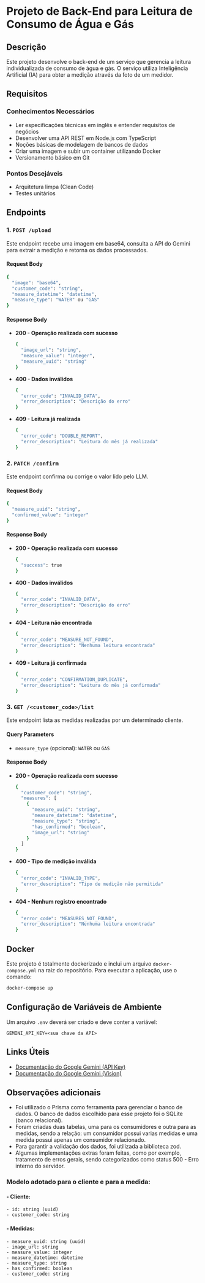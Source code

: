 
# Projeto de Back-End para Leitura de Consumo de Água e Gás

## Descrição

Este projeto desenvolve o back-end de um serviço que gerencia a leitura individualizada de consumo de água e gás. O serviço utiliza Inteligência Artificial (IA) para obter a medição através da foto de um medidor.

## Requisitos

### Conhecimentos Necessários

- Ler especificações técnicas em inglês e entender requisitos de negócios
- Desenvolver uma API REST em Node.js com TypeScript
- Noções básicas de modelagem de bancos de dados
- Criar uma imagem e subir um container utilizando Docker
- Versionamento básico em Git

### Pontos Desejáveis

- Arquitetura limpa (Clean Code)
- Testes unitários

## Endpoints

### 1. `POST /upload`

Este endpoint recebe uma imagem em base64, consulta a API do Gemini para extrair a medição e retorna os dados processados.

#### Request Body

```bash
{
  "image": "base64",
  "customer_code": "string",
  "measure_datetime": "datetime",
  "measure_type": "WATER" ou "GAS"
}
```

#### Response Body

- **200 - Operação realizada com sucesso**

  ```bash
  {
    "image_url": "string",
    "measure_value": "integer",
    "measure_uuid": "string"
  }
  ```

- **400 - Dados inválidos**

  ```bash
  {
    "error_code": "INVALID_DATA",
    "error_description": "Descrição do erro"
  }
  ```

- **409 - Leitura já realizada**

  ```bash
  {
    "error_code": "DOUBLE_REPORT",
    "error_description": "Leitura do mês já realizada"
  }
  ```

### 2. `PATCH /confirm`

Este endpoint confirma ou corrige o valor lido pelo LLM.

#### Request Body

```bash
{
  "measure_uuid": "string",
  "confirmed_value": "integer"
}
```

#### Response Body

- **200 - Operação realizada com sucesso**

  ```bash
  {
    "success": true
  }
  ```

- **400 - Dados inválidos**

  ```bash
  {
    "error_code": "INVALID_DATA",
    "error_description": "Descrição do erro"
  }
  ```

- **404 - Leitura não encontrada**

  ```bash
  {
    "error_code": "MEASURE_NOT_FOUND",
    "error_description": "Nenhuma leitura encontrada"
  }
  ```

- **409 - Leitura já confirmada**

  ```bash
  {
    "error_code": "CONFIRMATION_DUPLICATE",
    "error_description": "Leitura do mês já confirmada"
  }
  ```

### 3. `GET /<customer_code>/list`

Este endpoint lista as medidas realizadas por um determinado cliente.

#### Query Parameters

- `measure_type` (opcional): `WATER` ou `GAS`

#### Response Body

- **200 - Operação realizada com sucesso**

  ```bash
  {
    "customer_code": "string",
    "measures": [
      {
        "measure_uuid": "string",
        "measure_datetime": "datetime",
        "measure_type": "string",
        "has_confirmed": "boolean",
        "image_url": "string"
      }
    ]
  }
  ```

- **400 - Tipo de medição inválida**

  ```bash
  {
    "error_code": "INVALID_TYPE",
    "error_description": "Tipo de medição não permitida"
  }
  ```

- **404 - Nenhum registro encontrado**

  ```bash
  {
    "error_code": "MEASURES_NOT_FOUND",
    "error_description": "Nenhuma leitura encontrada"
  }
  ```

## Docker

Este projeto é totalmente dockerizado e inclui um arquivo `docker-compose.yml` na raiz do repositório. Para executar a aplicação, use o comando:

```bash
docker-compose up
```

## Configuração de Variáveis de Ambiente

Um arquivo `.env` deverá ser criado e deve conter a variável:

```env
GEMINI_API_KEY=<sua chave da API>
```

## Links Úteis

- [Documentação do Google Gemini (API Key)](https://ai.google.dev/gemini-api/docs/api-key)
- [Documentação do Google Gemini (Vision)](https://ai.google.dev/gemini-api/docs/vision)

## Observações adicionais

- Foi utilizado o Prisma como ferramenta para gerenciar o banco de dados. O banco de dados escolhido para esse projeto foi o SQLite (banco relacional).
- Foram criadas duas tabelas, uma para os consumidores e outra para as medidas, sendo a relação: um consumidor possui varias medidas e uma medida possui apenas um consumidor relacionado.
- Para garantir a validação dos dados, foi utilizada a biblioteca zod.
- Algumas implementações extras foram feitas, como por exemplo, tratamento de erros gerais, sendo categorizados como status 500 - Erro interno do servidor.

### Modelo adotado para o cliente e para a medida:
  #### - Cliente:
    - id: string (uuid)
    - customer_code: string
  #### - Medidas:
    - measure_uuid: string (uuid)
    - image_url: string
    - measure_value: integer
    - measure_datetime: datetime
    - measure_type: string
    - has_confirmed: boolean
    - customer_code: string
